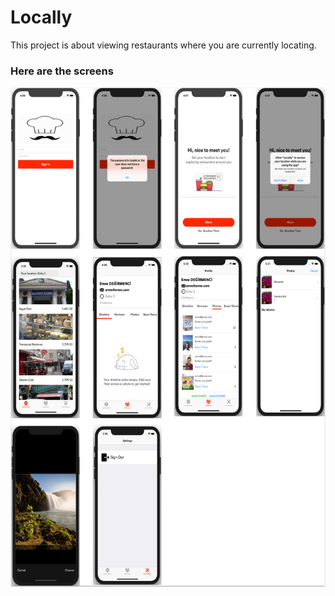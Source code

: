 # Locally

This project is about viewing restaurants where you are currently locating.

<h3>Here are the screens</h3>
<img src="ss.png" width="700" height= "800" align= "left"/>&nbsp; 



